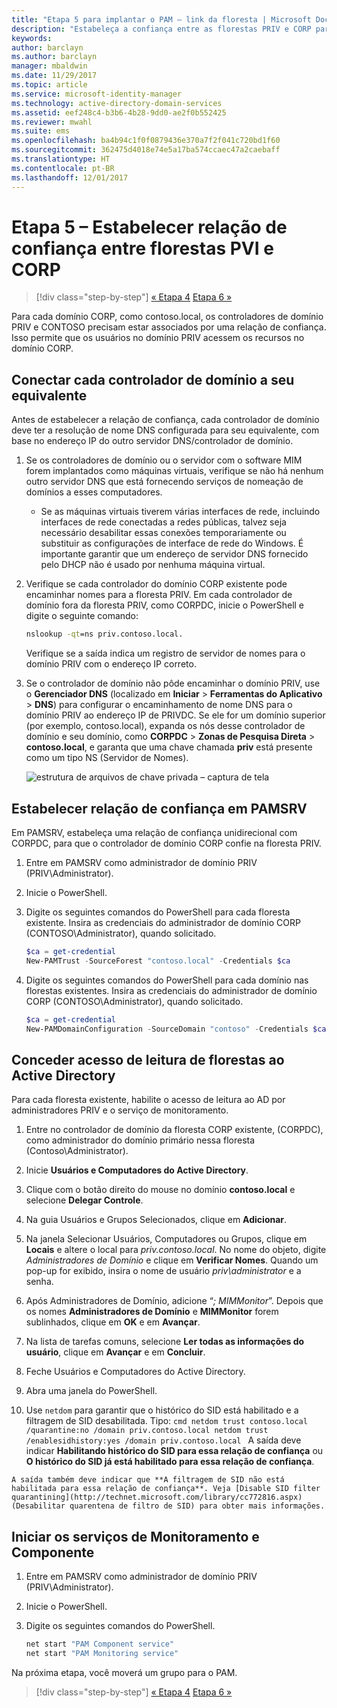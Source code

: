 ```yaml
---
title: "Etapa 5 para implantar o PAM – link da floresta | Microsoft Docs"
description: "Estabeleça a confiança entre as florestas PRIV e CORP para que os usuários com privilégios em PRIV ainda possam acessar recursos em CORP."
keywords: 
author: barclayn
ms.author: barclayn
manager: mbaldwin
ms.date: 11/29/2017
ms.topic: article
ms.service: microsoft-identity-manager
ms.technology: active-directory-domain-services
ms.assetid: eef248c4-b3b6-4b28-9dd0-ae2f0b552425
ms.reviewer: mwahl
ms.suite: ems
ms.openlocfilehash: ba4b94c1f0f0879436e370a7f2f041c720bd1f60
ms.sourcegitcommit: 362475d4018e74e5a17ba574ccaec47a2caebaff
ms.translationtype: HT
ms.contentlocale: pt-BR
ms.lasthandoff: 12/01/2017
---
```

# <a name="step-5--establish-trust-between-priv-and-corp-forests"></a>Etapa 5 – Estabelecer relação de confiança entre florestas PVI e CORP

>[!div class="step-by-step"]
[« Etapa 4](step-4-install-mim-components-on-pam-server.md)
[Etapa 6 »](step-6-transition-group-to-pam.md)

Para cada domínio CORP, como contoso.local, os controladores de domínio PRIV e CONTOSO precisam estar associados por uma relação de confiança. Isso permite que os usuários no domínio PRIV acessem os recursos no domínio CORP.

## <a name="connect-each-domain-controller-to-its-counterpart"></a>Conectar cada controlador de domínio a seu equivalente

Antes de estabelecer a relação de confiança, cada controlador de domínio deve ter a resolução de nome DNS configurada para seu equivalente, com base no endereço IP do outro servidor DNS/controlador de domínio.

1.  Se os controladores de domínio ou o servidor com o software MIM forem implantados como máquinas virtuais, verifique se não há nenhum outro servidor DNS que está fornecendo serviços de nomeação de domínios a esses computadores.
    - Se as máquinas virtuais tiverem várias interfaces de rede, incluindo interfaces de rede conectadas a redes públicas, talvez seja necessário desabilitar essas conexões temporariamente ou substituir as configurações de interface de rede do Windows. É importante garantir que um endereço de servidor DNS fornecido pelo DHCP não é usado por nenhuma máquina virtual.

2.  Verifique se cada controlador do domínio CORP existente pode encaminhar nomes para a floresta PRIV. Em cada controlador de domínio fora da floresta PRIV, como CORPDC, inicie o PowerShell e digite o seguinte comando:

    ```cmd
    nslookup -qt=ns priv.contoso.local.
    ```
    Verifique se a saída indica um registro de servidor de nomes para o domínio PRIV com o endereço IP correto.

3.  Se o controlador de domínio não pôde encaminhar o domínio PRIV, use o **Gerenciador DNS** (localizado em **Iniciar** > **Ferramentas do Aplicativo** > **DNS**) para configurar o encaminhamento de nome DNS para o domínio PRIV ao endereço IP de PRIVDC. Se ele for um domínio superior (por exemplo, contoso.local), expanda os nós desse controlador de domínio e seu domínio, como **CORPDC** > **Zonas de Pesquisa Direta** > **contoso.local**, e garanta que uma chave chamada **priv** está presente como um tipo NS (Servidor de Nomes).

    ![estrutura de arquivos de chave privada – captura de tela](./media/PAM_GS_DNS_Manager.png)

## <a name="establish-trust-on-pamsrv"></a>Estabelecer relação de confiança em PAMSRV

Em PAMSRV, estabeleça uma relação de confiança unidirecional com CORPDC, para que o controlador de domínio CORP confie na floresta PRIV.

1. Entre em PAMSRV como administrador de domínio PRIV (PRIV\Administrator).

2.  Inicie o PowerShell.

3.  Digite os seguintes comandos do PowerShell para cada floresta existente. Insira as credenciais do administrador de domínio CORP (CONTOSO\Administrator), quando solicitado.

    ```PowerShell
    $ca = get-credential
    New-PAMTrust -SourceForest "contoso.local" -Credentials $ca
    ```

4.  Digite os seguintes comandos do PowerShell para cada domínio nas florestas existentes. Insira as credenciais do administrador de domínio CORP (CONTOSO\Administrator), quando solicitado.

    ```PowerShell
    $ca = get-credential
    New-PAMDomainConfiguration -SourceDomain "contoso" -Credentials $ca
    ```

## <a name="give-forests-read-access-to-active-directory"></a>Conceder acesso de leitura de florestas ao Active Directory

Para cada floresta existente, habilite o acesso de leitura ao AD por administradores PRIV e o serviço de monitoramento.

1.  Entre no controlador de domínio da floresta CORP existente, (CORPDC), como administrador do domínio primário nessa floresta (Contoso\Administrator).  
2.  Inicie **Usuários e Computadores do Active Directory**.  
3.  Clique com o botão direito do mouse no domínio **contoso.local** e selecione **Delegar Controle**.  
4.  Na guia Usuários e Grupos Selecionados, clique em **Adicionar**.  
5.  Na janela Selecionar Usuários, Computadores ou Grupos, clique em **Locais** e altere o local para *priv.contoso.local*.  No nome do objeto, digite *Administradores de Domínio* e clique em **Verificar Nomes**. Quando um pop-up for exibido, insira o nome de usuário *priv\administrator* e a senha.  
6.  Após Administradores de Domínio, adicione “*; MIMMonitor*”. Depois que os nomes **Administradores de Domínio** e **MIMMonitor** forem sublinhados, clique em **OK** e em **Avançar**.  
7.  Na lista de tarefas comuns, selecione **Ler todas as informações do usuário**, clique em **Avançar** e em **Concluir**.  
8.  Feche Usuários e Computadores do Active Directory.

9.  Abra uma janela do PowerShell.
10.  Use `netdom` para garantir que o histórico do SID está habilitado e a filtragem de SID desabilitada. Tipo:
    ```cmd
    netdom trust contoso.local /quarantine:no /domain priv.contoso.local
    netdom trust /enablesidhistory:yes /domain priv.contoso.local
    ```
    A saída deve indicar **Habilitando histórico do SID para essa relação de confiança** ou **O histórico do SID já está habilitado para essa relação de confiança**.

    A saída também deve indicar que **A filtragem de SID não está habilitada para essa relação de confiança**. Veja [Disable SID filter quarantining](http://technet.microsoft.com/library/cc772816.aspx) (Desabilitar quarentena de filtro de SID) para obter mais informações.

## <a name="start-the-monitoring-and-component-services"></a>Iniciar os serviços de Monitoramento e Componente

1.  Entre em PAMSRV como administrador de domínio PRIV (PRIV\Administrator).

2.  Inicie o PowerShell.

3.  Digite os seguintes comandos do PowerShell.

    ```cmd
    net start "PAM Component service"
    net start "PAM Monitoring service"
    ```

Na próxima etapa, você moverá um grupo para o PAM.

>[!div class="step-by-step"]
[« Etapa 4](step-4-install-mim-components-on-pam-server.md)
[Etapa 6 »](step-6-transition-group-to-pam.md)
